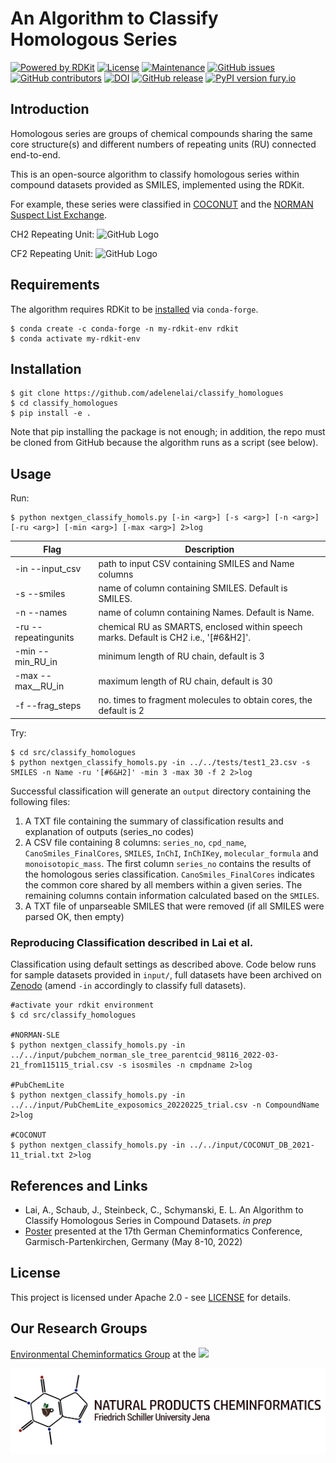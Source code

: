 # An Algorithm to Classify Homologous Series
[![Powered by RDKit](https://img.shields.io/badge/Powered%20by-RDKit-3838ff.svg?logo=data:image/png;base64,iVBORw0KGgoAAAANSUhEUgAAABAAAAAQBAMAAADt3eJSAAAABGdBTUEAALGPC/xhBQAAACBjSFJNAAB6JgAAgIQAAPoAAACA6AAAdTAAAOpgAAA6mAAAF3CculE8AAAAFVBMVEXc3NwUFP8UPP9kZP+MjP+0tP////9ZXZotAAAAAXRSTlMAQObYZgAAAAFiS0dEBmFmuH0AAAAHdElNRQfmAwsPGi+MyC9RAAAAQElEQVQI12NgQABGQUEBMENISUkRLKBsbGwEEhIyBgJFsICLC0iIUdnExcUZwnANQWfApKCK4doRBsKtQFgKAQC5Ww1JEHSEkAAAACV0RVh0ZGF0ZTpjcmVhdGUAMjAyMi0wMy0xMVQxNToyNjo0NyswMDowMDzr2J4AAAAldEVYdGRhdGU6bW9kaWZ5ADIwMjItMDMtMTFUMTU6MjY6NDcrMDA6MDBNtmAiAAAAAElFTkSuQmCC)](https://www.rdkit.org/)
[![License](https://img.shields.io/badge/License-Apache_2.0-blue.svg)](https://opensource.org/licenses/Apache-2.0)
[![Maintenance](https://img.shields.io/badge/Maintained%3F-yes-blue.svg)](https://GitHub.com/adelenelai/classify_homologues/graphs/commit-activity)
[![GitHub issues](https://img.shields.io/github/issues/adelenelai/onglai-classify-homologues.svg)](https://GitHub.com/adelenelai/onglai-classify-homologues/issues/)
[![GitHub contributors](https://img.shields.io/github/contributors/adelenelai/onglai-classify-homologues.svg)](https://GitHub.com/adelenelai/onglai-classify-homologues/graphs/contributors/)
[![DOI](https://zenodo.org/badge/381339802.svg)](https://zenodo.org/badge/latestdoi/381339802)
[![GitHub release](https://img.shields.io/github/release/adelenelai/onglai-classify-homologues.svg)](https://github.com/adelenelai/onglai-classify-homologues/releases/)
[![PyPI version fury.io](https://badge.fury.io/py/onglai.svg)](https://pypi.python.org/pypi/onglai/)



## Introduction
Homologous series are groups of chemical compounds sharing the same core structure(s) and different numbers of repeating units (RU) connected end-to-end.

This is an open-source algorithm to classify homologous series within compound datasets provided as SMILES, implemented using the RDKit.

For example, these series were classified in [COCONUT](https://coconut.naturalproducts.net/) and the [NORMAN Suspect List Exchange](https://www.norman-network.com/nds/SLE/).


CH2 Repeating Unit:
![GitHub Logo](https://github.com/adelenelai/classify_homologues/blob/main/5027.png)

CF2 Repeating Unit:
![GitHub Logo](https://github.com/adelenelai/classify_homologues/blob/main/11_epoxy.png)



## Requirements
 The algorithm requires RDKit to be [installed](https://www.rdkit.org/docs/Install.html) via `conda-forge`.

 ```shell
 $ conda create -c conda-forge -n my-rdkit-env rdkit
 $ conda activate my-rdkit-env
 ```


## Installation

```shell
$ git clone https://github.com/adelenelai/classify_homologues
$ cd classify_homologues
$ pip install -e .
```
Note that pip installing the package is not enough; in addition, the repo must be cloned from GitHub because the algorithm runs as a script (see below).

## Usage

Run:

```shell
$ python nextgen_classify_homols.py [-in <arg>] [-s <arg>] [-n <arg>] [-ru <arg>] [-min <arg>] [-max <arg>] 2>log
```

| Flag | Description |
| --- | ----------- |
| -in --input_csv <arg> | path to input CSV containing SMILES and Name columns|
| -s --smiles <arg> | name of column containing SMILES. Default is SMILES.|
| -n --names <arg> | name of column containing Names. Default is Name.|
| -ru --repeatingunits <arg> | chemical RU as SMARTS, enclosed within speech marks. Default is CH2 i.e., '[#6&H2]'. |
| -min --min_RU_in <arg> | minimum length of RU chain, default is 3|
| -max --max__RU_in <arg> | maximum length of RU chain, default is 30 |
| -f --frag_steps <arg> | no. times to fragment molecules to obtain cores, the default is 2 |


Try:
```shell
$ cd src/classify_homologues
$ python nextgen_classify_homols.py -in ../../tests/test1_23.csv -s SMILES -n Name -ru '[#6&H2]' -min 3 -max 30 -f 2 2>log
```

Successful classification will generate an `output` directory containing the following files:

1. A TXT file containing the summary of classification results and explanation of outputs (series_no codes)
2. A CSV file containing 8 columns: `series_no`, `cpd_name`, `CanoSmiles_FinalCores`, `SMILES`, `InChI`, `InChIKey`, `molecular_formula` and `monoisotopic_mass`. The first column `series_no` contains the results of the homologous series classification. `CanoSmiles_FinalCores` indicates the common core shared by all members within a given series. The remaining columns contain information calculated based on the `SMILES`.
3. A TXT file of unparseable SMILES that were removed (if all SMILES were parsed OK, then empty)


### Reproducing Classification described in Lai et al.

Classification using default settings as described above. Code below runs for sample datasets provided in `input/`, full datasets have been archived on [Zenodo](https://doi.org/10.5281/zenodo.6958826) (amend `-in` accordingly to classify full datasets).

```
#activate your rdkit environment
$ cd src/classify_homologues

#NORMAN-SLE
$ python nextgen_classify_homols.py -in ../../input/pubchem_norman_sle_tree_parentcid_98116_2022-03-21_from115115_trial.csv -s isosmiles -n cmpdname 2>log

#PubChemLite
$ python nextgen_classify_homols.py -in ../../input/PubChemLite_exposomics_20220225_trial.csv -n CompoundName 2>log

#COCONUT
$ python nextgen_classify_homols.py -in ../../input/COCONUT_DB_2021-11_trial.txt 2>log
```



## References and Links
* Lai, A., Schaub, J., Steinbeck, C., Schymanski, E. L. An Algorithm to Classify Homologous Series in Compound Datasets. *in prep*
* [Poster](https://zenodo.org/record/6491204) presented at the 17th German Cheminformatics Conference, Garmisch-Partenkirchen, Germany (May 8-10, 2022)


## License

This project is licensed under Apache 2.0  - see [LICENSE](https://github.com/adelenelai/classify_homologues/blob/main/LICENSE) for details.


## Our Research Groups
[Environmental Cheminformatics Group](https://wwwen.uni.lu/lcsb/research/environmental_cheminformatics) at the 
[<img src="https://github.com/adelenelai/classify_homologues/blob/main/logo_LCSB_UL.png" width='50%'>](https://wwwen.uni.lu/lcsb)

[![GitHub Logo](https://github.com/Kohulan/DECIMER-Image-to-SMILES/blob/master/assets/CheminfGit.png?raw=true)](https://cheminf.uni-jena.de)
